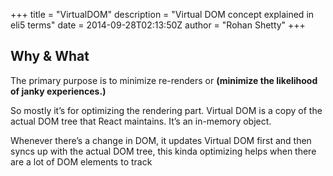 +++
title = "VirtualDOM"
description = "Virtual DOM concept explained in eli5 terms"
date = 2014-09-28T02:13:50Z
author = "Rohan Shetty"
+++

## Why & What

The primary purpose is to minimize re-renders or **(minimize the likelihood of janky experiences.)**

So mostly it’s for optimizing the rendering part. Virtual DOM is a copy of the actual DOM tree that React maintains. It’s an in-memory object. 

Whenever there’s a change in DOM, it updates Virtual DOM first and then syncs up with the actual DOM tree, this kinda optimizing helps when there are a lot of DOM elements to track